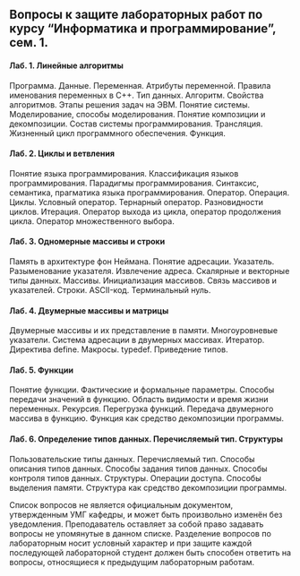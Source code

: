 ## Вопросы к защите лабораторных работ по курсу “Информатика и программирование”, сем. 1.

#### Лаб. 1. Линейные алгоритмы
Программа. Данные. Переменная. Атрибуты переменной. Правила именования переменных в C++. Тип данных. Алгоритм. Свойства алгоритмов. Этапы решения задач на ЭВМ. Понятие системы. Моделирование, способы моделирования. Понятие композиции и декомпозиции. Состав системы программирования. Трансляция. Жизненный цикл программного обеспечения. Функция.

#### Лаб. 2. Циклы и ветвления
Понятие языка программирования. Классификация языков программирования. Парадигмы программирования.  Синтаксис, семантика, прагматика языка программирования. Оператор. Операция. Циклы. Условный оператор. Тернарный оператор. Разновидности циклов. Итерация. Оператор выхода из цикла, оператор продолжения цикла. Оператор множественного выбора.

#### Лаб. 3. Одномерные массивы и строки
Память в архитектуре фон Неймана. Понятие адресации. Указатель. Разыменование указателя. Извлечение адреса. Скалярные и векторные типы данных. Массивы. Инициализация массивов. Связь массивов и указателей. Строки. ASCII-код. Терминальный нуль.

#### Лаб. 4. Двумерные массивы и матрицы
Двумерные массивы и их представление в памяти. Многоуровневые указатели. Система адресации в двумерных массивах. Итератор. Директива define. Макросы. typedef. Приведение типов.			

#### Лаб. 5. Функции
Понятие функции. Фактические и формальные параметры. Способы передачи значений в функцию. Область видимости и время жизни переменных. Рекурсия. Перегрузка функций. Передача двумерного массива в функцию. Функция как средство декомпозиции программы.

#### Лаб. 6. Определение типов данных. Перечисляемый тип. Структуры
Пользовательские типы данных. Перечисляемый тип. Способы описания типов данных. Способы задания типов данных. Способы контроля типов данных. Структуры. Операции доступа. Способы выделения памяти. Структура как средство декомпозиции программы.

Список вопросов не является официальным документом, утвержденным УМГ кафедры, и может быть произвольно изменён без уведомления. Преподаватель оставляет за собой право задавать вопросы не упомянутые в данном списке. Разделение вопросов по лабораторным носит условный характер и при защите каждой последующей лабораторной студент должен быть способен ответить на вопросы, относящиеся к предыдущим лабораторным работам.
